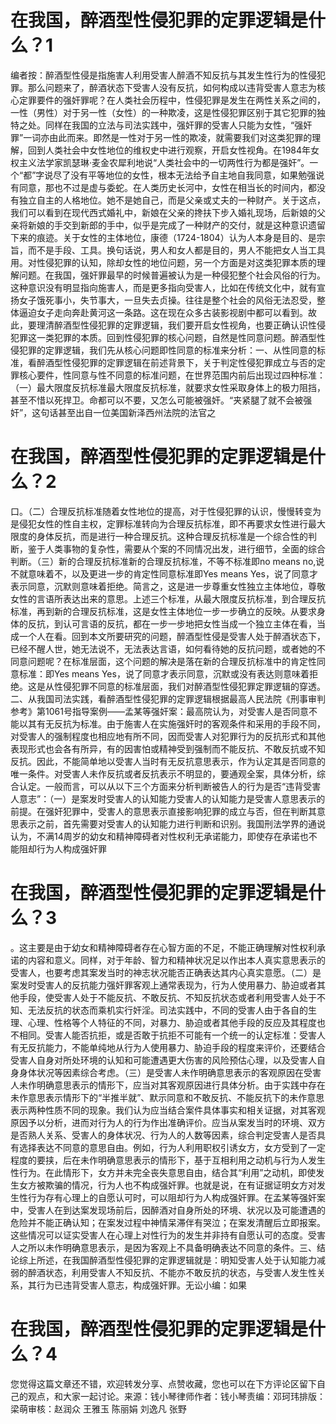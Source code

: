 # 在我国，醉酒型性侵犯罪的定罪逻辑是什么？1

编者按：醉酒型性侵是指施害人利用受害人醉酒不知反抗与其发生性行为的性侵犯罪。那么问题来了，醉酒状态下受害人没有反抗，如何构成以违背受害人意志为核心定罪要件的强奸罪呢？在人类社会历程中，性侵犯罪是发生在两性关系之间的，一性（男性）对于另一性（女性）的一种欺凌，这是性侵犯罪区别于其它犯罪的独特之处。同样在我国的立法与司法实践中，强奸罪的受害人只能为女性，“强奸罪”一词亦由此而来。即然是一性对于另一性的欺凌，就需要我们对这类犯罪的理解，回到人类社会中女性地位的维权史中进行观察，开启女性视角。在1984年女权主义法学家凯瑟琳·麦金农犀利地说“人类社会中的一切两性行为都是强奸”。一个“都”字说尽了没有平等地位的女性，根本无法给予自主地自我同意，如果勉强说有同意，那也不过是虚与委蛇。在人类历史长河中，女性在相当长的时间内，都没有独立自主的人格地位。她不是她自己，而是父亲或丈夫的一种财产。关于这点，我们可以看到在现代西式婚礼中，新娘在父亲的搀扶下步入婚礼现场，后新娘的父亲将新娘的手交到新郎的手中，似乎是完成了一种财产的交付，就是这种意识遗留下来的痕迹。关于女性的主体地位，康德（1724-1804）认为人本身是目的、是宗旨，而不是手段、工具。换句话说，男人和女人都是目的，男人不能把女人当工具用。对性侵犯罪的认知，除却女性的地位问题，另一个方面是对这类犯罪本质的理解问题。在我国，强奸罪最早的时候普遍被认为是一种侵犯整个社会风俗的行为。这种意识没有明显指向施害人，而是更多指向受害人，比如在传统文化中，就有宣扬女子饿死事小，失节事大，一旦失去贞操。往往是整个社会的风俗无法忍受，整体逼迫女子走向奔赴黄河这一条路。这在现在众多古装影视剧中都可以看到。故此，要理清醉酒型性侵犯罪的定罪逻辑，我们要开启女性视角，也要正确认识性侵犯罪这一类犯罪的本质。回到性侵犯罪的核心问题，自然是性同意问题。醉酒型性侵犯罪的定罪逻辑，我们先从核心问题即性同意的标准来分析：一、从性同意的标准，看醉酒型性侵犯罪的定罪逻辑在前述背景下，关于判定性侵犯罪成立与否的定罪核心要件，性同意与性不同意的标准问题，在世界范围内前后出现过四种标准：（一）最大限度反抗标准最大限度反抗标准，就要求女性采取身体上的极力阻挡，甚至不惜以死捍卫。命都可以不要，又怎么可能被强奸。“夹紧腿了就不会被强奸”，这句话甚至出自一位美国新泽西州法院的法官之

# 在我国，醉酒型性侵犯罪的定罪逻辑是什么？2

口。（二）合理反抗标准随着女性地位的提高，对于性侵犯罪的认识，慢慢转变为是侵犯女性的性自主权，定罪标准转向为合理反抗标准，即不再要求女性进行最大限度的身体反抗，而是进行一种合理反抗。这种合理反抗标准是一个综合性的判断，鉴于人类事物的复杂性，需要从个案的不同情况出发，进行细节，全面的综合判断。（三）新的合理反抗标准新的合理反抗标准，不等不标准即no means no,说不就意味着不，以及更进一步的肯定性同意标准即Yes means Yes，说了同意才表示同意，沉默则意味着拒绝。简言之，这是进一步尊重女性独立主体地位，尊敬女性的言语所表达出来的意思。上述三个标准，从最大限度反抗标准，到合理反抗标准，再到新的合理反抗标准，这是女性主体地位一步一步确立的反映。从要求身体的反抗，到认可言语的反抗，都在一步一步地把女性当成一个独立主体在看，当成一个人在看。回到本文所要研究的问题，醉酒型性侵是受害人处于醉酒状态下，已经不醒人世，她无法说不，无法表达言语，如何看待她的反抗问题，或者她的不同意问题呢？在标准层面，这个问题的解决是落在新的合理反抗标准中的肯定性同意标准：即Yes means Yes，说了同意才表示同意，沉默或没有表达则意味着拒绝。这是从性侵犯罪不同意的标准层面，我们对醉酒型性侵犯罪定罪逻辑的穿透。二、从我国司法实践，看醉酒型性侵犯罪的定罪逻辑根据最高人民法院《刑事审判参考》第1061号指导案例——孟某等强奸案：最高院认为，对受害人是否同意不能以其有无反抗为标准。由于施害人在实施强奸时的客观条件和采用的手段不同，对受害人的强制程度也相应地有所不同，因而受害人对犯罪行为的反抗形式和其他表现形式也会各有所异，有的因害怕或精神受到强制而不能反抗、不敢反抗或不知反抗。因此，不能简单地以受害人当时有无反抗意思表示，作为认定其是否同意的唯一条件。对受害人未作反抗或者反抗表示不明显的，要通观全案，具体分析，综合认定。一般而言，可以从以下三个方面来分析判断被告人的行为是否“违背受害人意志”：（一）是案发时受害人的认知能力受害人的认知能力是受害人意思表示的前提。在强奸犯罪中，受害人的意思表示直接影响犯罪的成立与否，但在判断其意思表示之前，首先需要对受害人的认知能力进行判断和识别。我国刑法学界的通说认为，不满14周岁的幼女和精神障碍者对性权利无承诺能力，即使存在承诺也不能阻却行为人构成强奸罪

# 在我国，醉酒型性侵犯罪的定罪逻辑是什么？3

。这主要是由于幼女和精神障碍者存在心智方面的不足，不能正确理解对性权利承诺的内容和意义。同样，对于年龄、智力和精神状况足以作出本人真实意思表示的受害人，也要考虑其案发当时的神志状况能否正确表达其内心真实意愿。（二）是案发时受害人的反抗能力强奸罪客观上通常表现为，行为人使用暴力、胁迫或者其他手段，使受害人处于不能反抗、不敢反抗、不知反抗状态或者利用受害人处于不知、无法反抗的状态而乘机实行奸淫。司法实践中，不同的受害人由于各自的生理、心理、性格等个人特征的不同，对暴力、胁迫或者其他手段的反应及其程度也不相同。受害人能否抗拒，或是否敢于抗拒不可能有一个统一的认定标准：受害人有无反抗能力，不能单纯地从行为人使用暴力、胁迫手段的程度来评价，还要结合受害人自身对所处环境的认知和可能遭遇更大伤害的风险预估心理，以及受害人自身身体状况等因素综合考虑。（三）是受害人未作明确意思表示的客观原因在受害人未作明确意思表示的情形下，应当对其客观原因进行具体分析。由于实践中存在未作意思表示情形下的“半推半就”、默示同意和不敢反抗、不能反抗下的未作意思表示两种性质不同的现象。我们认为应当结合案件具体事实和相关证据，对其客观原因予以分析，进而对行为人的行为作出准确评价。应当从案发当时的环境、双方是否熟人关系、受害人的身体状况、行为人的人数等因素，综合判定受害人是否具有选择表达不同意的意思自由。例如，行为人利用职权引诱女方，女方受到了一定程度的要挟，后在未作明确意思表示的情形下，基于互相利用之动机与行为人发生性行为。在此情形下，女方并未完全丧失意思自由，结合其“利用”之动机，即使发生女方被欺骗的情况，行为人也不构成强奸罪。也就是说，在有证据证明女方对发生性行为存有心理上的自愿认可时，可以阻却行为人构成强奸罪。在孟某等强奸案中，受害人在到达案发现场前后，因醉酒对自身所处的环境、状况以及可能遭遇的危险并不能正确认知；在案发过程中神情呆滞伴有哭泣；在案发清醒后立即报案。这些情况可以证实受害人在心理上对性行为的发生并非持有自愿认可的态度。受害人之所以未作明确意思表示，是因为客观上不具备明确表达不同意的条件。三、结论综上所述，在我国醉酒型性侵犯罪的定罪逻辑就是：明知受害人处于认知能力减弱的醉酒状态，利用受害人不知反抗、不能亦不敢反抗的状态，与受害人发生性关系，其行为已违背受害人意志，构成强奸罪。无讼小编：如果

# 在我国，醉酒型性侵犯罪的定罪逻辑是什么？4

您觉得这篇文章还不错，欢迎转发分享、点赞收藏，您也可以在下方评论区留下自己的观点，和大家一起讨论。来源：钱小琴律师作者：钱小琴责编：邓珂玮排版：梁萌审核：赵润众 王雅玉 陈丽娟 刘逸凡 张野

